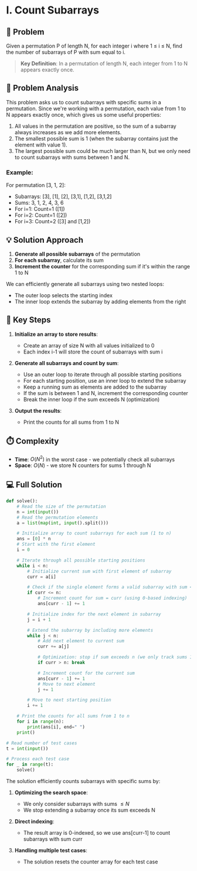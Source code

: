 # I. Count Subarrays

## 📝 Problem

Given a permutation P of length N, for each integer i where 1 ≤ i ≤ N, find the number of subarrays of P with sum equal to i.

> **Key Definition**: In a permutation of length N, each integer from 1 to N appears exactly once.

## 🧠 Problem Analysis

This problem asks us to count subarrays with specific sums in a permutation. Since we're working with a permutation, each value from 1 to N appears exactly once, which gives us some useful properties:

1. All values in the permutation are positive, so the sum of a subarray always increases as we add more elements.
2. The smallest possible sum is 1 (when the subarray contains just the element with value 1).
3. The largest possible sum could be much larger than N, but we only need to count subarrays with sums between 1 and N.

### Example:

For permutation [3, 1, 2]:

- Subarrays: [3], [1], [2], [3,1], [1,2], [3,1,2]
- Sums: 3, 1, 2, 4, 3, 6
- For i=1: Count=1 ([1])
- For i=2: Count=1 ([2])
- For i=3: Count=2 ([3] and [1,2])

## 💡 Solution Approach

1. **Generate all possible subarrays** of the permutation
2. **For each subarray**, calculate its sum
3. **Increment the counter** for the corresponding sum if it's within the range 1 to N

We can efficiently generate all subarrays using two nested loops:

- The outer loop selects the starting index
- The inner loop extends the subarray by adding elements from the right

## 🔑 Key Steps

1. **Initialize an array to store results**:

   - Create an array of size N with all values initialized to 0
   - Each index i-1 will store the count of subarrays with sum i

2. **Generate all subarrays and count by sum**:

   - Use an outer loop to iterate through all possible starting positions
   - For each starting position, use an inner loop to extend the subarray
   - Keep a running sum as elements are added to the subarray
   - If the sum is between 1 and N, increment the corresponding counter
   - Break the inner loop if the sum exceeds N (optimization)

3. **Output the results**:
   - Print the counts for all sums from 1 to N

## ⏱️ Complexity

- **Time**: $O(N^2)$ in the worst case - we potentially check all subarrays
- **Space**: $O(N)$ - we store N counters for sums 1 through N

## 💻 Full Solution

```python
def solve():
    # Read the size of the permutation
    n = int(input())
    # Read the permutation elements
    a = list(map(int, input().split()))

    # Initialize array to count subarrays for each sum (1 to n)
    ans = [0] * n
    # Start with the first element
    i = 0

    # Iterate through all possible starting positions
    while i < n:
        # Initialize current sum with first element of subarray
        curr = a[i]

        # Check if the single element forms a valid subarray with sum <= n
        if curr <= n:
            # Increment count for sum = curr (using 0-based indexing)
            ans[curr - 1] += 1

        # Initialize index for the next element in subarray
        j = i + 1

        # Extend the subarray by including more elements
        while j < n:
            # Add next element to current sum
            curr += a[j]

            # Optimization: stop if sum exceeds n (we only track sums 1 to n)
            if curr > n: break

            # Increment count for the current sum
            ans[curr - 1] += 1
            # Move to next element
            j += 1

        # Move to next starting position
        i += 1

    # Print the counts for all sums from 1 to n
    for i in range(n):
        print(ans[i], end=" ")
    print()

# Read number of test cases
t = int(input())

# Process each test case
for _ in range(t):
    solve()
```

The solution efficiently counts subarrays with specific sums by:

1. **Optimizing the search space**:

   - We only consider subarrays with sums $\leq{N}$
   - We stop extending a subarray once its sum exceeds N

2. **Direct indexing**:

   - The result array is 0-indexed, so we use ans[curr-1] to count subarrays with sum curr

3. **Handling multiple test cases**:
   - The solution resets the counter array for each test case
